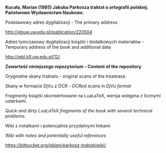 **Kucała, Marian (1985) Jakuba Parkosza traktat o ortografii polskiej. Państwowe Wydawnictwo Naukowe.**

Podstawowy adres dygitalizacji - The primary address

http://ebuw.uw.edu.pl/publication/220504


Adres tymczasowy dygitalizacji książki i dodatkowych materiałów - Temporary address of the book and additional data

http://wbl.klf.uw.edu.pl/12/

**Zawartość niniejszego repozytorium - Content of the repository**

Oryginalne skany traktatu - original scans of the treatease.

Skany w formacie DjVu z OCR - *OCRed scans in DjVu format*

Fragmenty książki skonwertowane na LuaLaTeX, wersja wstępna z licznymi usterkami.

*Quick and dirty LuaLaTeX fragments of the book with several technical problems.*

Wiki z notatkami i potencjalnie przydatnymi linkami

*Wiki with notes and potentially useful references*

https://bitbucket.org/jsbien/parkosz-traktat/wiki/